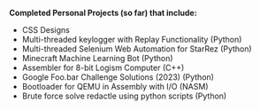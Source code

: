 **Completed Personal Projects (so far) that include:**
- CSS Designs
- Multi-threaded keylogger with Replay Functionality (Python)
- Multi-threaded Selenium Web Automation for StarRez (Python)
- Minecraft Machine Learning Bot (Python)
- Assembler for 8-bit Logism Computer (C++)
- Google Foo.bar Challenge Solutions (2023) (Python)
- Bootloader for QEMU in Assembly with I/O (NASM)
- Brute force solve redactle using python scripts (Python)

